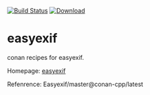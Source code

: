 [![Build Status](https://travis-ci.org/e3a/conan-easyexif.svg?branch=master)](https://travis-ci.org/e3a/conan-easyexif)
[ ![Download](https://api.bintray.com/packages/squawkcpp/conan-cpp/Easyexif%3Aconan-cpp/images/download.svg) ](https://bintray.com/squawkcpp/conan-cpp/Easyexif%3Aconan-cpp)

# easyexif

conan recipes for easyexif.

Homepage: [easyexif](https://github.com/mayanklahiri/easyexif)

Refenrence: Easyexif/master@conan-cpp/latest  


